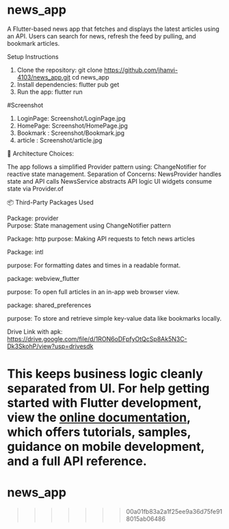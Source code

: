 
# news_app

A Flutter-based news app that fetches and displays the latest articles using an API. Users can search for news, refresh the feed by pulling, and bookmark articles.

 Setup Instructions
1. Clone the repository:
git clone https://github.com/jhanvi-4103/news_app.git
cd news_app
2. Install dependencies:
flutter pub get
3. Run the app:
flutter run

#Screenshot
1. LoginPage: Screenshot/LoginPage.jpg
2. HomePage: Screenshot/HomePage.jpg
3. Bookmark : Screenshot/Bookmark.jpg
4. article : Screenshot/article.jpg

🧠 Architecture Choices:

The app follows a simplified Provider pattern using:
ChangeNotifier for reactive state management.
Separation of Concerns:
NewsProvider handles state and API calls
NewsService abstracts API logic
UI widgets consume state via Provider.of

📦 Third-Party Packages Used

Package: provider           
Purpose: State management using ChangeNotifier pattern

Package:	http
purpose: Making API requests to fetch news articles

Package: intl

purpose: For formatting dates and times in a readable format.

package: webview_flutter

purpose: To open full articles in an in-app web browser view.

package: shared_preferences

purpose: To store and retrieve simple key-value data like bookmarks locally.

Drive Link with apk:
https://drive.google.com/file/d/1RON6oDFpfyOtQcSp8Ak5N3C-Dk3SkohP/view?usp=drivesdk 
	              

This keeps business logic cleanly separated from UI.
For help getting started with Flutter development, view the
[online documentation](https://docs.flutter.dev/), which offers tutorials,
samples, guidance on mobile development, and a full API reference.
=======
# news_app
>>>>>>> 00a01fb83a2a1f25ee9a36d75fe918015ab06486
